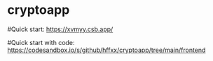 # cryptoapp
#Quick start: https://xvmyy.csb.app/

#Quick start with code: https://codesandbox.io/s/github/hffxx/cryptoapp/tree/main/frontend
